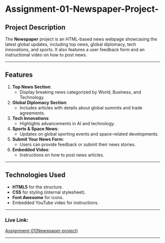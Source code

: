 # Assignment-01-Newspaper-Project-

## Project Description

The **Newspaper** project is an HTML-based news webpage showcasing the latest global updates, including top news, global diplomacy, tech innovations, and sports. It also features a user feedback form and an instructional video on how to post news.

---

## Features

1. **Top News Section**:
   - Display breaking news categorized by World, Business, and Technology.
2. **Global Diplomacy Section**:
   - Includes articles with details about global summits and trade agreements.
3. **Tech Innovations**:
   - Highlights advancements in AI and technology.
4. **Sports & Space News**:
   - Updates on global sporting events and space-related developments.
5. **Submit Your News Form**:
   - Users can provide feedback or submit their news stories.
6. **Embedded Video**:
   - Instructions on how to post news articles.

---

## Technologies Used

- **HTML5** for the structure.
- **CSS** for styling (internal stylesheet).
- **Font Awesome** for icons.
- Embedded YouTube video for instructions.

---

### Live Link:

[Assignment-01(Newspaper-project)](https://asifiqbalwd.github.io/Assignment-01-Newspaper-Project-/)

---

